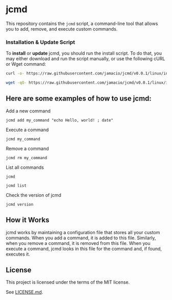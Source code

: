 # jcmd

This repository contains the `jcmd` script, a command-line tool that allows you to add, remove, and execute custom commands.

### Installation & Update Script

To **install** or **update** jcmd, you should run the install script. To do that, you may either download and run the script manually, or use the following cURL or Wget command:

```sh
curl -o- https://raw.githubusercontent.com/jamacio/jcmd/v0.0.1/linux/install.sh | bash
```

```sh
wget -qO- https://raw.githubusercontent.com/jamacio/jcmd/v0.0.1/linux/install.sh | bash
```

## Here are some examples of how to use jcmd:

Add a new command

```
jcmd add my_command "echo Hello, world! ; date"
```

Execute a command

```
jcmd my_command
```

Remove a command

```
jcmd rm my_command
```

List all commands

```
jcmd
```

```
jcmd list
```

Check the version of jcmd

```
jcmd version
```

## How it Works

jcmd works by maintaining a configuration file that stores all your custom commands. When you add a command, it is added to this file. Similarly, when you remove a command, it is removed from this file. When you execute a command, jcmd looks in this file for the command and, if found, executes it.

## License

This project is licensed under the terms of the MIT license.

See [LICENSE.md](./LICENSE.md).
